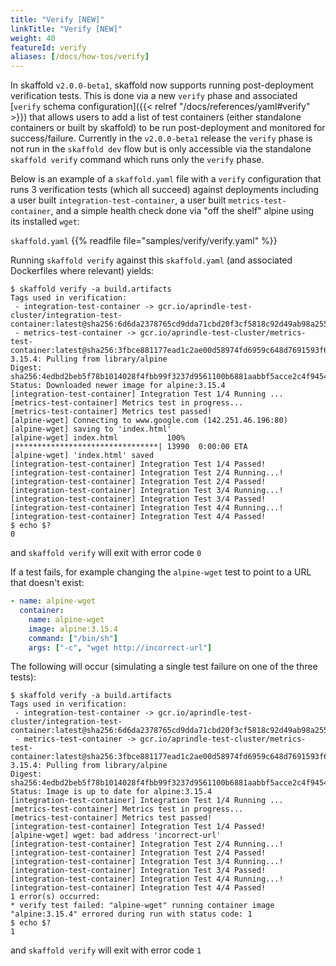 ```yaml
---
title: "Verify [NEW]"
linkTitle: "Verify [NEW]"
weight: 40
featureId: verify
aliases: [/docs/how-tos/verify]
---
```


In skaffold `v2.0.0-beta1`, skaffold now supports running post-deployment verification tests.  This is done via a new `verify` phase and associated [`verify` schema configuration]({{< relref "/docs/references/yaml#verify" >}}) that allows users to add a list of test containers (either standalone containers or built by skaffold) to be run post-deployment and monitored for success/failure. Currently in the `v2.0.0-beta1` release the `verify` phase is not run in the `skaffold dev` flow but is only accessible via the standalone `skaffold verify` command which runs only the `verify` phase.

Below is an example of a `skaffold.yaml` file with a `verify` configuration that runs 3 verification tests (which all succeed) against deployments including a user built `integration-test-container`, a user built `metrics-test-container`, and a simple health check done via "off the shelf" alpine using its installed `wget`:

`skaffold.yaml`
{{% readfile file="samples/verify/verify.yaml" %}}


Running `skaffold verify` against this `skaffold.yaml` (and associated Dockerfiles where relevant) yields:
``` console
$ skaffold verify -a build.artifacts 
Tags used in verification:
 - integration-test-container -> gcr.io/aprindle-test-cluster/integration-test-container:latest@sha256:6d6da2378765cd9dda71cbd20f3cf5818c92d49ab98a2554de12d034613dfa6a
 - metrics-test-container -> gcr.io/aprindle-test-cluster/metrics-test-container:latest@sha256:3fbce881177ead1c2ae00d58974fd6959c648d7691593f6448892c04139355f7
3.15.4: Pulling from library/alpine
Digest: sha256:4edbd2beb5f78b1014028f4fbb99f3237d9561100b6881aabbf5acce2c4f9454
Status: Downloaded newer image for alpine:3.15.4
[integration-test-container] Integration Test 1/4 Running ...
[metrics-test-container] Metrics test in progress...
[metrics-test-container] Metrics test passed!
[alpine-wget] Connecting to www.google.com (142.251.46.196:80)
[alpine-wget] saving to 'index.html'
[alpine-wget] index.html           100% |********************************| 13990  0:00:00 ETA
[alpine-wget] 'index.html' saved
[integration-test-container] Integration Test 1/4 Passed!
[integration-test-container] Integration Test 2/4 Running...!
[integration-test-container] Integration Test 2/4 Passed!
[integration-test-container] Integration Test 3/4 Running...!
[integration-test-container] Integration Test 3/4 Passed!
[integration-test-container] Integration Test 4/4 Running...!
[integration-test-container] Integration Test 4/4 Passed!
$ echo $?
0
```
and `skaffold verify` will exit with error code `0`

If a test fails, for example changing the `alpine-wget` test to point to a URL that doesn't exist:
```yaml
- name: alpine-wget
  container:
    name: alpine-wget
    image: alpine:3.15.4
    command: ["/bin/sh"]
    args: ["-c", "wget http://incorrect-url"]
```

The following will occur (simulating a single test failure on one of the three tests):
```console
$ skaffold verify -a build.artifacts 
Tags used in verification:
 - integration-test-container -> gcr.io/aprindle-test-cluster/integration-test-container:latest@sha256:6d6da2378765cd9dda71cbd20f3cf5818c92d49ab98a2554de12d034613dfa6a
 - metrics-test-container -> gcr.io/aprindle-test-cluster/metrics-test-container:latest@sha256:3fbce881177ead1c2ae00d58974fd6959c648d7691593f6448892c04139355f7
3.15.4: Pulling from library/alpine
Digest: sha256:4edbd2beb5f78b1014028f4fbb99f3237d9561100b6881aabbf5acce2c4f9454
Status: Image is up to date for alpine:3.15.4
[integration-test-container] Integration Test 1/4 Running ...
[metrics-test-container] Metrics test in progress...
[metrics-test-container] Metrics test passed!
[integration-test-container] Integration Test 1/4 Passed!
[alpine-wget] wget: bad address 'incorrect-url'
[integration-test-container] Integration Test 2/4 Running...!
[integration-test-container] Integration Test 2/4 Passed!
[integration-test-container] Integration Test 3/4 Running...!
[integration-test-container] Integration Test 3/4 Passed!
[integration-test-container] Integration Test 4/4 Running...!
[integration-test-container] Integration Test 4/4 Passed!
1 error(s) occurred:
* verify test failed: "alpine-wget" running container image "alpine:3.15.4" errored during run with status code: 1
$ echo $?
1
```
and `skaffold verify` will exit with error code `1`